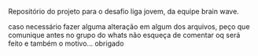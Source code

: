 Repositório do projeto para o desafio liga jovem, da equipe brain wave.

caso necessário fazer alguma alteração em algum dos arquivos, peço que comunique antes no grupo do whats 
não esqueça de comentar oq será feito e também o motivo... obrigado

